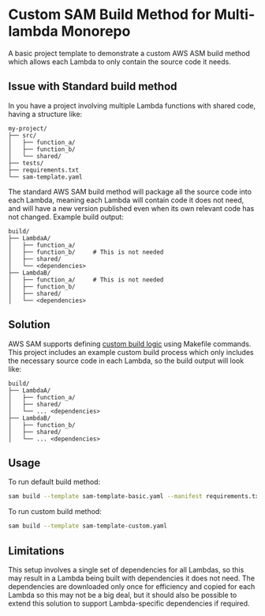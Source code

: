 # Custom SAM Build Method for Multi-lambda Monorepo 

A basic project template to demonstrate a custom AWS ASM build method which allows each Lambda to only contain the source code it needs.

## Issue with Standard build method

In you have a project involving multiple Lambda functions with shared code, having a structure like:

```
my-project/
├── src/
│   ├── function_a/
│   ├── function_b/
│   └── shared/
├── tests/
├── requirements.txt
└── sam-template.yaml
```

The standard AWS SAM build method will package all the source code into each Lambda, meaning each Lambda will contain code it does not need, and will have a new version published even when its own relevant code has not changed.
Example build output:
```
build/
├── LambdaA/
│   ├── function_a/
│   ├── function_b/     # This is not needed
│   ├── shared/
│   └── <dependencies>
├── LambdaB/
│   ├── function_a/     # This is not needed
│   ├── function_b/
│   ├── shared/
│   └── <dependencies>
```

## Solution

AWS SAM supports defining [custom build logic](https://docs.aws.amazon.com/serverless-application-model/latest/developerguide/building-custom-runtimes.html) using Makefile commands. 
This project includes an example custom build process which only includes the necessary source code in each Lambda, so the build output will look like:

```
build/
├── LambdaA/
│   ├── function_a/
│   ├── shared/
│   └── ... <dependencies>
├── LambdaB/
│   ├── function_b/
│   ├── shared/
│   └── ... <dependencies>
```

## Usage

To run default build method:
```bash
sam build --template sam-template-basic.yaml --manifest requirements.txt
```

To run custom build method:
```bash
sam build --template sam-template-custom.yaml
```

## Limitations
This setup involves a single set of dependencies for all Lambdas, so this may result in a Lambda being built with dependencies it does not need.
The dependencies are downloaded only once for efficiency and copied for each Lambda so this may not be a big deal, but it should also be possible to extend this solution to support Lambda-specific dependencies if required. 